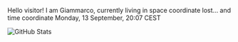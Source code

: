 Hello visitor! I am Giammarco, currently living in space coordinate lost... and time coordinate Monday, 13 September, 20:07 CEST

![GitHub Stats](https://github-readme-stats.vercel.app/api?username=grcasanova)
